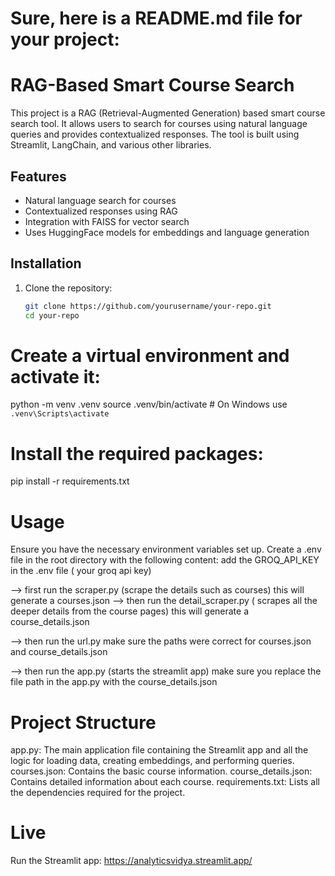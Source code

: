 # Sure, here is a README.md file for your project:
# RAG-Based Smart Course Search

This project is a RAG (Retrieval-Augmented Generation) based smart course search tool. It allows users to search for courses using natural language queries and provides contextualized responses. The tool is built using Streamlit, LangChain, and various other libraries.

## Features

- Natural language search for courses
- Contextualized responses using RAG
- Integration with FAISS for vector search
- Uses HuggingFace models for embeddings and language generation

## Installation

1. Clone the repository:

   ```sh
   git clone https://github.com/yourusername/your-repo.git
   cd your-repo

# Create a virtual environment and activate it:

python -m venv .venv
source .venv/bin/activate  # On Windows use `.venv\Scripts\activate`

# Install the required packages:

pip install -r requirements.txt

# Usage
Ensure you have the necessary environment variables set up. Create a .env file in the root directory with the following content:
add the GROQ_API_KEY in the .env file ( your groq api key)

--> first run the scraper.py (scrape the details such as courses)
       this will generate a courses.json
--> then run the detail_scraper.py ( scrapes all the deeper details from the course pages)
       this will generate a course_details.json

--> then run the url.py
       make sure the paths were correct for courses.json and course_details.json

--> then run the app.py (starts the streamlit app)
       make sure you replace the file path in the app.py with the course_details.json

# Project Structure
app.py: The main application file containing the Streamlit app and all the logic for loading data, creating embeddings, and performing queries.
courses.json: Contains the basic course information.
course_details.json: Contains detailed information about each course.
requirements.txt: Lists all the dependencies required for the project.

# Live
Run the Streamlit app:
https://analyticsvidya.streamlit.app/